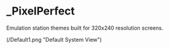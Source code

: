 # _PixelPerfect
Emulation station themes built for 320x240 resolution screens.

(/Default1.png "Default System View")
